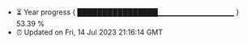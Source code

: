 - ⏳ Year progress { ████████████████▁▁▁▁▁▁▁▁▁▁▁▁▁▁ } 53.39 %
- ⏰ Updated on Fri, 14 Jul 2023 21:16:14 GMT

